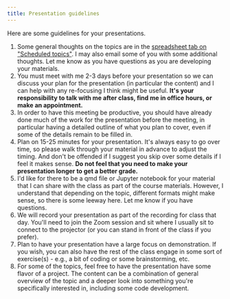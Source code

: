 ```yaml
---
title: Presentation guidelines
---
```


Here are some guidelines for your presentations.

1. Some general thoughts on the topics are in the [spreadsheet tab on "Scheduled topics"](https://docs.google.com/spreadsheets/d/1aLW9xuXWb5u_EjsEsGkZwRaawTj3lbr7pxJvJX4b4q8/edit?pli=1&gid=1821023050#gid=1821023050). I may also email some of you with some additional thoughts. Let me know as you have questions as you are developing your materials.
2. You must meet with me 2-3 days before your presentation so we can discuss your plan for the presentation (in particular the content) and I can help with any re-focusing I think might be useful. **It's your responsibility to talk with me after class, find me in office hours, or make an appointment.**
3. In order to have this meeting be productive, you should have already done much of the work for the presentation before the meeting, in particular having a detailed outline of what you plan to cover, even if some of the details remain to be filled in.
4. Plan on 15-25 minutes for your presentation. It's always easy to go over time, so please walk through your material in advance to adjust the timing. And don't be offended if I suggest you skip over some details if I feel it makes sense. **Do not feel that you need to make your presentation longer to get a better grade.** 
5. I'd like for there to be a qmd file or Jupyter notebook for your material that I can share with the class as part of the course materials. However, I understand that depending on the topic, different formats might make sense, so there is some leeway here. Let me know if you have questions.
6. We will record your presentation as part of the recording for class that day. You'll need to join the Zoom session and sit where I usually sit to connect to the projector (or you can stand in front of the class if you prefer).
7. Plan to have your presentation have a large focus on demonstration. If you wish, you can also have the rest of the class engage in some sort of exercise(s) - e.g., a bit of coding or some brainstorming, etc.
8. For some of the topics, feel free to have the presentation have some flavor of a project. The content can be a combination of general overview of the topic and a deeper look into something you're specifically interested in, including some code development.

